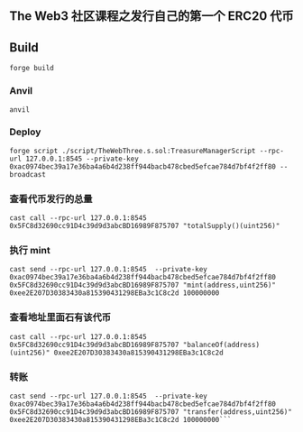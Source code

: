 ## The Web3 社区课程之发行自己的第一个 ERC20 代币

## Build

```shell
forge build
```
### Anvil

```shell
anvil
```

### Deploy

```shell
forge script ./script/TheWebThree.s.sol:TreasureManagerScript --rpc-url 127.0.0.1:8545 --private-key 0xac0974bec39a17e36ba4a6b4d238ff944bacb478cbed5efcae784d7bf4f2ff80 --broadcast
```

### 查看代币发行的总量
```shell
cast call --rpc-url 127.0.0.1:8545 0x5FC8d32690cc91D4c39d9d3abcBD16989F875707 "totalSupply()(uint256)"
```

### 执行 mint 
```shell
cast send --rpc-url 127.0.0.1:8545  --private-key 0xac0974bec39a17e36ba4a6b4d238ff944bacb478cbed5efcae784d7bf4f2ff80 0x5FC8d32690cc91D4c39d9d3abcBD16989F875707 "mint(address,uint256)" 0xee2E207D30383430a815390431298EBa3c1C8c2d 100000000
```

### 查看地址里面石有该代币
```shell
cast call --rpc-url 127.0.0.1:8545 0x5FC8d32690cc91D4c39d9d3abcBD16989F875707 "balanceOf(address)(uint256)" 0xee2E207D30383430a815390431298EBa3c1C8c2d
```

### 转账
```shell
cast send --rpc-url 127.0.0.1:8545  --private-key 0xac0974bec39a17e36ba4a6b4d238ff944bacb478cbed5efcae784d7bf4f2ff80 0x5FC8d32690cc91D4c39d9d3abcBD16989F875707 "transfer(address,uint256)" 0xee2E207D30383430a815390431298EBa3c1C8c2d 100000000```


